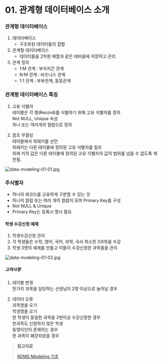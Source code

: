# 01. 관계형 데이터베이스 소개

### 관계형 데이터베이스

1. 데이터베이스
    - 구조화된 데이터들의 잡합
2. 관계형 데이터베이스
    - 데이터들을 2차원 배열과 같은 테비을에 저장하고 관리
3. 관계 정의
    - 1:M 관계 : 부자지간 관계
    - N:M 관계 : 비즈니스 관계
    - 1:1 관계 : 부부관계, 동등관계

### 관계형 데이터베이스 특징

1. 고유 식별자  
   테이블은 각 행(Record)를 식별하기 위해 고유 식별자를 정의  
   Not NULL, Unique 속성  
   하나 또는 여러개의 컬럼으로 정의

2. 참조 무결성  
   테이블에서 외래키를 선언  
   외래키는 다른 테이블에 정의된 고유 식별자를 참조  
   외래 키의 값은 다른 테이블에 정의된 고유 식별자의 값의 범위를 넘을 수 없도록 제한됨.

![data-modeling-01-01.jpg](data-modeling-01-01.jpg)

### 주식별자

- 하나의 레코드를 고유하게 구분할 수 있는 것
- 하나의 컬럼 또는 여러 개의 컬럼이 모여 Primary Key를 구성
- Not NULL & Unique
- Primary Key는 등록시 명시 필요

#### 학생 수강신청 예제

1. 학생수강신청 관리
2. 각 학생들은 수학, 영어, 국어, 과학, 국사 최소한 3과목을 수강
3. 학생 3명의 예제를 만들고 이들이 수강신청한 과목들을 관리

![data-modeling-01-02.jpg](data-modeling-01-02.jpg)

##### 고려사항

1. 테이블 변경  
  한가지 과목을 담당하는 선생님이 2명 이상으로 늘어날 경우

2. 데이터 오류  
   과목명을 오기  
   학생명을 오기  
   한 학생이 동일한 과목을 2번이상 수강신청한 경우  
   한과목도 신청하지 않은 학생  
   동명이인이 존재하는 경우  
   한 과목이 폐강되었을 경우

> __참고자료__
>
> [RDMS Modeling 기초](https://inf.run/XhFbZ)
